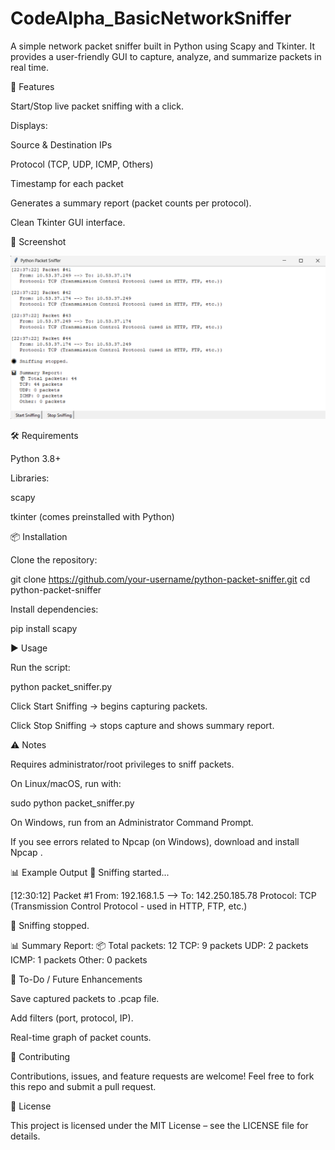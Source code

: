 # CodeAlpha_BasicNetworkSniffer

A simple network packet sniffer built in Python using Scapy and Tkinter.
It provides a user-friendly GUI to capture, analyze, and summarize packets in real time.

🚀 Features

Start/Stop live packet sniffing with a click.

Displays:

Source & Destination IPs

Protocol (TCP, UDP, ICMP, Others)

Timestamp for each packet

Generates a summary report (packet counts per protocol).

Clean Tkinter GUI interface.

📸 Screenshot


![App Screenshot](https://github.com/Buvanesh-01/CodeAlpha_BasicNetworkSniffer/blob/main/Screenshot%202025-08-26%20223741.png)

🛠️ Requirements

Python 3.8+

Libraries:

scapy

tkinter (comes preinstalled with Python)

📦 Installation

Clone the repository:

git clone https://github.com/your-username/python-packet-sniffer.git
cd python-packet-sniffer


Install dependencies:

pip install scapy

▶️ Usage

Run the script:

python packet_sniffer.py


Click Start Sniffing → begins capturing packets.

Click Stop Sniffing → stops capture and shows summary report.

⚠️ Notes

Requires administrator/root privileges to sniff packets.

On Linux/macOS, run with:

sudo python packet_sniffer.py


On Windows, run from an Administrator Command Prompt.

If you see errors related to Npcap (on Windows), download and install Npcap
.

📊 Example Output
🚀 Sniffing started...

[12:30:12] Packet #1
   From: 192.168.1.5 --> To: 142.250.185.78
   Protocol: TCP (Transmission Control Protocol - used in HTTP, FTP, etc.)

🛑 Sniffing stopped.

📊 Summary Report:
   📦 Total packets: 12
   TCP: 9 packets
   UDP: 2 packets
   ICMP: 1 packets
   Other: 0 packets

📌 To-Do / Future Enhancements

Save captured packets to .pcap file.

Add filters (port, protocol, IP).

Real-time graph of packet counts.

🤝 Contributing

Contributions, issues, and feature requests are welcome!
Feel free to fork this repo and submit a pull request.

📜 License

This project is licensed under the MIT License – see the LICENSE
 file for details.
